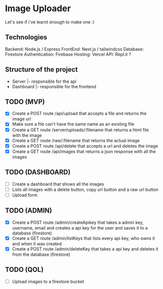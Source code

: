 # Image Uploader

Let's see if i've learnt enough to make one :)

## Technologies

Backend: Node.js / Express
FrontEnd: Next.js / tailwindcss
Database: Firestore
Authentication: Firebase
Hosting: Vercel
API: Repl.it ?

## Structure of the project

- Server
|- responsible for the api
- Dashboard
|- responsible for the frontend

## TODO (MVP)

- [X] Create a POST route /api/upload that accepts a file and returns the image url
- [X] Make sure a file can't have the same name as an existing file
- [X] Create a GET route /server/uploads/:filename that returns a html file with the image
- [X] Create a GET route /raw/:filename that returns the actual image
- [X] Create a POST route /api/delete that accepts a url and deletes the image
- [X] Create a GET route /api/images that returns a json response with all the images

## TODO (DASHBOARD)

- [ ] Create a dashboard that shows all the images
- [ ] Lists all images with a delete button, copy url button and a raw url button
- [ ] Upload form

## TODO (ADMIN)

- [X] Create a POST route /admin/createApikey that takes a admin key, username, email and creates a api key for the user and saves it to a database (firestore)
- [X] Create a GET route /admin/listKeys that lists every api key, who owns it and when it was created.
- [X] Create a POST route /admin/deleteKey that takes a api key and deletes it from the database (firestore)

## TODO (QOL)

- [ ] Upload images to a firestore bucket